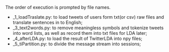 The order of execution is prompted by file names.
<ul>
  <li>_1_loadTraslate.py: to load tweets of users form txt(or csv) raw files and translate sentences in to English;</li>
  <li>_3_text2words.py:   to remove meaningless symbols and tokenize tweets into word lists, as well as record them into txt files for LDA later;</li>
  <li>_4_afterLDA.py:     to load the result of TwitterLDA into npy files;</li>
  <li>_5_tiPartition.py:  to divide the message stream into sessions;</li>
</ul>
